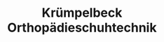 ---
title: "Krümpelbeck Orthopädieschuhtechnik"
url: /emstek/kruempelbeck-orthopaedieschuhtechnik/
shop: Sanitätshaus
---